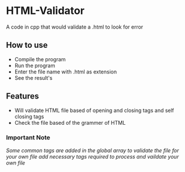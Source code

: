 # HTML-Validator
A code in cpp that would validate a .html to look for error

## How to use 
* Compile the program 
* Run the program
* Enter the file name with .html as extension
* See the result's 

## Features 
* Will validate HTML file based of opening and closing tags and self closing tags
* Check the file based of the grammer of HTML

### Important Note
*Some common tags are added in the global array to validate the file for your own file add necessary tags required to process and vaildate your own file*
